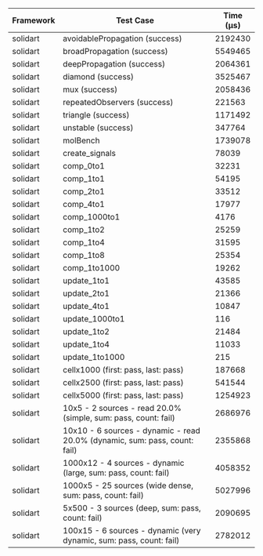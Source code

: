| Framework | Test Case | Time (μs) |
| --- | --- | --- |
| solidart | avoidablePropagation (success) | 2192430 |
| solidart | broadPropagation (success) | 5549465 |
| solidart | deepPropagation (success) | 2064361 |
| solidart | diamond (success) | 3525467 |
| solidart | mux (success) | 2058436 |
| solidart | repeatedObservers (success) | 221563 |
| solidart | triangle (success) | 1171492 |
| solidart | unstable (success) | 347764 |
| solidart | molBench | 1739078 |
| solidart | create_signals | 78039 |
| solidart | comp_0to1 | 32231 |
| solidart | comp_1to1 | 54195 |
| solidart | comp_2to1 | 33512 |
| solidart | comp_4to1 | 17977 |
| solidart | comp_1000to1 | 4176 |
| solidart | comp_1to2 | 25259 |
| solidart | comp_1to4 | 31595 |
| solidart | comp_1to8 | 25354 |
| solidart | comp_1to1000 | 19262 |
| solidart | update_1to1 | 43585 |
| solidart | update_2to1 | 21366 |
| solidart | update_4to1 | 10847 |
| solidart | update_1000to1 | 116 |
| solidart | update_1to2 | 21484 |
| solidart | update_1to4 | 11033 |
| solidart | update_1to1000 | 215 |
| solidart | cellx1000 (first: pass, last: pass) | 187668 |
| solidart | cellx2500 (first: pass, last: pass) | 541544 |
| solidart | cellx5000 (first: pass, last: pass) | 1254923 |
| solidart | 10x5 - 2 sources - read 20.0% (simple, sum: pass, count: fail) | 2686976 |
| solidart | 10x10 - 6 sources - dynamic - read 20.0% (dynamic, sum: pass, count: fail) | 2355868 |
| solidart | 1000x12 - 4 sources - dynamic (large, sum: pass, count: fail) | 4058352 |
| solidart | 1000x5 - 25 sources (wide dense, sum: pass, count: fail) | 5027996 |
| solidart | 5x500 - 3 sources (deep, sum: pass, count: fail) | 2090695 |
| solidart | 100x15 - 6 sources - dynamic (very dynamic, sum: pass, count: fail) | 2782012 |
